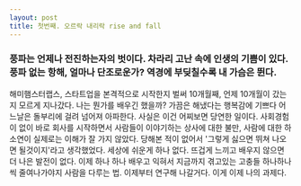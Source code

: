 ```yaml
---
layout: post
title: 첫번째. 오르락 내리락 rise and fall 
---
```


<h3>풍파는 언제나 전진하는자의 벗이다. 차라리 고난 속에 인생의 기쁨이 있다. 풍파 없는 항해, 얼마나 단조로운가? 역경에 부딪칠수록 내 가슴은 뛴다. </h2>


해미햄스터랩스, 스타트업을 본격적으로 시작한지 벌써 10개월째, 언제 10개월이 갔는지 모르게 지나갔다. 나는 뭔가를 배우긴 했을까? 가끔은 해냈다는 행복감에 기쁘다 어느날은 돌부리에 걸려 넘어져 아파한다. 사실은 이건 어찌보면 당연한 일이다. 사회경험이 없이 바로 회사를 시작하면서 사람들이 이야기하는 상사에 대한 불만, 사람에 대한 하소연이 실제로는 이해가 잘 가지 않았다. 당해본 적이 없어서 '그렇게 싫으면 뛰쳐 나오면 될것이지'라고 생각했었다. 세상에 쉬운게 하나 없다. 뜨겁게 느끼고 배우지 않으면 더 나은 발전이 없다. 이제 하나 하나 배우고 익혀서 지금까지 겪고있는 고충들 하나하나씩 줄여나가야지
사람을 다루는 법. 이제부터 연구해 나갈거다. 이게 이제 나의 과제다. 

